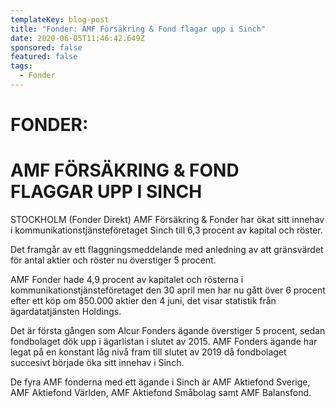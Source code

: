 ```yaml
---
templateKey: blog-post
title: "Fonder: AMF Försäkring & Fond flagar upp i Sinch"
date: 2020-06-05T11:46:42.649Z
sponsored: false
featured: false
tags:
  - Fonder
---
```



# FONDER:

# AMF FÖRSÄKRING & FOND FLAGGAR UPP I SINCH

STOCKHOLM (Fonder Direkt) AMF Försäkring & Fonder har ökat sitt innehav i kommunikationstjänsteföretaget Sinch till 6,3 procent av kapital och röster.

Det framgår av ett flaggningsmeddelande med anledning av att gränsvärdet för antal aktier och röster nu överstiger 5 procent.

AMF Fonder hade 4,9 procent av kapitalet och rösterna i kommunikationstjänsteföretaget den 30 april men har nu gått över 6 procent efter ett köp om 850.000 aktier den 4 juni, det visar statistik från ägardatatjänsten Holdings.

Det är första gången som Alcur Fonders ägande överstiger 5 procent, sedan fondbolaget dök upp i ägarlistan i slutet av 2015. AMF Fonders ägande har legat på en konstant låg nivå fram till slutet av 2019 då fondbolaget succesivt började öka sitt innehav i Sinch.

De fyra AMF fonderna med ett ägande i Sinch är AMF Aktiefond Sverige, AMF Aktiefond Världen, AMF Aktiefond Småbolag samt AMF Balansfond.
